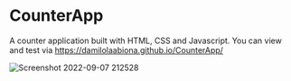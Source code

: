 # CounterApp
A counter application built with HTML, CSS and Javascript.
You can view and test  via https://damilolaabiona.github.io/CounterApp/



![Screenshot 2022-09-07 212528](https://user-images.githubusercontent.com/99470227/188970846-0bd2e4cb-8454-4023-92aa-b2d34fad96d5.jpg)
